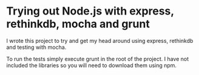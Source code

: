 Trying out Node.js 
with express, rethinkdb, mocha and grunt
========================================

I wrote this project to try and get my head around using express, rethinkdb and testing with mocha.

To run the tests simply execute grunt in the root of the project.  I have not included the libraries so you will need to download them using npm.


